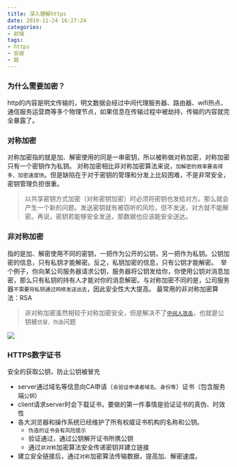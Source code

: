 ```yaml
---
title: 深入理解https
date: 2019-11-24 16:27:24
categories:
- 前端
tags:
- https
- 安装
- 题
---
```


### 为什么需要加密？
http的内容是明文传输的，明文数据会经过中间代理服务器、路由器、wifi热点、通信服务运营商等多个物理节点，如果信息在传输过程中被劫持，传输的内容就完全暴露了。
<!-- more -->

### 对称加密
对称加密指的就是加、解密使用的同是一串密钥，所以被称做对称加密，对称加密只有一个密钥作为私钥。
对称加密相比非对称加密算法来说，`加解密的效率要高得多、加密速度快`。但是缺陷在于对于密钥的管理和分发上比较困难，不是非常安全，密钥管理负担很重。
> 以共享密钥方式加密（对称密钥加密）时必须将密钥也发给对方。那么就会产生一个新的问题。发送密钥就有被窃听的风险，但不发送，对方就不能解密。再说，密钥若能够安全发送，那数据也应该能安全送达。

### 非对称加密
指的是加、解密使用不同的密钥，一把作为公开的公钥，另一把作为私钥。公钥加密的信息，只有私钥才能解密。反之，私钥加密的信息，只有公钥才能解密。 
举个例子，你向某公司服务器请求公钥，服务器将公钥发给你，你使用公钥对消息加密，那么只有私钥的持有人才能对你的消息解密。与对称加密不同的是，公司服务器`不需要将私钥通过网络发送出去`，因此安全性大大提高。
最常用的非对称加密算法：RSA
> 非对称加密虽然相较于对称加密安全，但是解决不了[`中间人攻击`](https://mp.weixin.qq.com/s?__biz=MzIxMjE5MTE1Nw==&mid=2653197101&idx=1&sn=d1fe482561d3d079363032ec182c5b3b)，也就是公钥被`仿冒、伪造`问题

![](/assets/blogImg/https2.webp)

### HTTPS数字证书
安全的获取公钥，防止公钥被冒充

+ server通过域名等信息向CA申请（`会验证申请者域名、身份等`）证书（包含服务端`公钥`）
+ client请求server时会下载证书，要做的第一件事情是验证证书的真伪、时效性
+ 各大浏览器和操作系统已经维护了所有权威证书机构的名称和公钥。
    + `伪造的证书会有风险提示`
    + 验证通过，通过公钥解开证书所携公钥
    + 通过`非对称`加密算法安全传递密钥并建立链接
+ 建立安全链接后，通过`对称`加密算法传输数据，提高加、解密速度。
